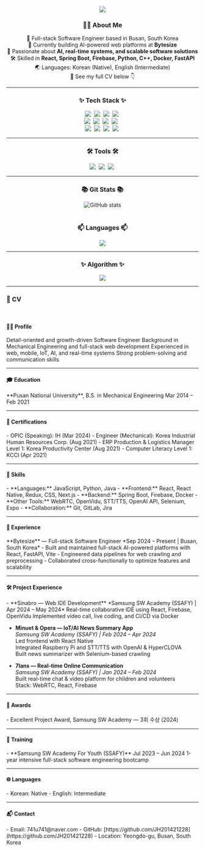 <!-- 타이틀 부분 -->
<div align="center">
  <img src="https://capsule-render.vercel.app/api?type=rect&color=auto&height=300&section=header&text=JH%20Git&fontSize=90" />
</div>

<!-- 소개 섹션 -->
<h3 align="center">🧑‍💻 About Me</h3>
<div align="center">

🎯 Full-stack Software Engineer based in Busan, South Korea  
💼 Currently building AI-powered web platforms at <b>Bytesize</b>  
🧠 Passionate about <b>AI, real-time systems, and scalable software solutions</b>  
🛠 Skilled in <b>React, Spring Boot, Firebase, Python, C++, Docker, FastAPI</b>  
🌏 Languages: Korean (Native), English (Intermediate)  
📄 See my full CV below 👇

</div>

---

<h3 align="center">✨ Tech Stack ✨</h3>
<div align="center">
  <img src="https://img.shields.io/badge/react-20232a.svg?style=for-the-badge&logo=react&logoColor=61DAFB" />&nbsp;
  <img src="https://img.shields.io/badge/javascript-F7DF1E.svg?style=for-the-badge&logo=javascript&logoColor=20232a" />&nbsp;
  <img src="https://img.shields.io/badge/reactnative-20232a.svg?style=for-the-badge&logo=react&logoColor=61DAFB" />&nbsp;
  <img src="https://img.shields.io/badge/html5-E34F26.svg?style=for-the-badge&logo=html5&logoColor=white" />&nbsp;
</div>

<div align="center">
  <img src="https://img.shields.io/badge/styled--components-DB7093?style=for-the-badge&logo=styled-components&logoColor=ffd35b" />&nbsp;
  <img src="https://img.shields.io/badge/css3-1572B6.svg?style=for-the-badge&logo=css3&logoColor=white" />&nbsp;
  <img src="https://img.shields.io/badge/python-3670A0?style=for-the-badge&logo=python&logoColor=ffdd54" />&nbsp;
  <img src="https://img.shields.io/badge/firebase-20232a.svg?style=for-the-badge&logo=firebase&logoColor=61DAFB" /> &nbsp;
</div>

<div align="center">
  <img src="https://img.shields.io/badge/Java-007396?style=for-the-badge&logo=java&logoColor=white" />&nbsp;
  <img src="https://img.shields.io/badge/C++-00599C?style=for-the-badge&logo=c%2B%2B&logoColor=ffdd54" />&nbsp;
  <img src="https://img.shields.io/badge/Assembly-525252?style=for-the-badge&logo=hackaday&logoColor=61DAFB" />&nbsp;
  <img src="https://img.shields.io/badge/C%23-239120?style=for-the-badge&logo=c-sharp&logoColor=ffd35b" />&nbsp;
</div>

---

<h3 align="center">🛠 Tools 🛠</h3>
<div align="center">
  <img src="https://img.shields.io/badge/git-F05033.svg?style=for-the-badge&logo=git&logoColor=white" />&nbsp;
  <img src="https://img.shields.io/badge/github-181717.svg?style=for-the-badge&logo=github&logoColor=white" />&nbsp;
  <img src="https://img.shields.io/badge/Notion-F3F3F3.svg?style=for-the-badge&logo=notion&logoColor=black" />&nbsp;
</div>

---

<h3 align="center">📚 Git Stats 📚</h3>
<div align="center">
  <img src="https://github-readme-stats.vercel.app/api?username=JH201421228&show_icons=true&theme=radical" alt="GitHub stats">
</div>

<br>

<h3 align="center">📫 Languages 📫</h3>
<div align="center">
  <img src="https://github-readme-stats.vercel.app/api/top-langs/?username=JH201421228&layout=compact">
</div>

---

<h3 align="center">✨ Algorithm ✨</h3>
<div align="center">
  <img src="http://mazassumnida.wtf/api/generate_badge?boj=741u741">
</div>

---

### 📄 CV

<br>

<h4>🧑‍💻 Profile</h4>
Detail-oriented and growth-driven Software Engineer  
Background in Mechanical Engineering and full-stack web development  
Experienced in web, mobile, IoT, AI, and real-time systems  
Strong problem-solving and communication skills

---

<h4>🎓 Education</h4>
**Pusan National University**, B.S. in Mechanical Engineering  
Mar 2014 – Feb 2021

---

<h4>📜 Certifications</h4>
- OPIC (Speaking): IH (Mar 2024)  
- Engineer (Mechanical): Korea Industrial Human Resources Corp. (Aug 2021)  
- ERP Production & Logistics Manager Level 1: Korea Productivity Center (Aug 2021)  
- Computer Literacy Level 1: KCCI (Apr 2021)

---

<h4>🧠 Skills</h4>
- **Languages:** JavaScript, Python, Java  
- **Frontend:** React, React Native, Redux, CSS, Next.js  
- **Backend:** Spring Boot, Firebase, Docker  
- **Other Tools:** WebRTC, OpenVidu, STT/TTS, OpenAI API, Selenium, Expo  
- **Collaboration:** Git, GitLab, Jira

---

<h4>💼 Experience</h4>
**Bytesize** — Full-stack Software Engineer  
*Sep 2024 – Present | Busan, South Korea*  
- Built and maintained full-stack AI-powered platforms with React, FastAPI, Vite  
- Engineered data pipelines for web crawling and preprocessing  
- Collaborated cross-functionally to optimize features and scalability

---

<h4>🛠 Project Experience</h4>
- **Sinabro — Web IDE Development**  
  *Samsung SW Academy (SSAFY) | Apr 2024 – May 2024*  
  Real-time collaborative IDE using React, Firebase, OpenVidu  
  Implemented video call, live coding, and CI/CD via Docker  

- **Minuet & Opera — IoT/AI News Summary App**  
  *Samsung SW Academy (SSAFY) | Feb 2024 – Apr 2024*  
  Led frontend with React Native  
  Integrated Raspberry Pi and STT/TTS with OpenAI & HyperCLOVA  
  Built news summarizer with Selenium-based crawling  

- **7lans — Real-time Online Communication**  
  *Samsung SW Academy (SSAFY) | Jan 2024 – Feb 2024*  
  Built real-time chat & video platform for children and volunteers  
  Stack: WebRTC, React, Firebase

---

<h4>🏅 Awards</h4>
- Excellent Project Award, Samsung SW Academy — 3회 수상 (2024)

---

<h4>📘 Training</h4>
- **Samsung SW Academy For Youth (SSAFY)**  
  Jul 2023 – Jun 2024  
  1-year intensive full-stack software engineering bootcamp

---

<h4>🌐 Languages</h4>
- Korean: Native  
- English: Intermediate

---

<h4>📬 Contact</h4>
- Email: 741u741@naver.com  
- GitHub: [https://github.com/JH201421228](https://github.com/JH201421228)  
- Location: Yeongdo-gu, Busan, South Korea
